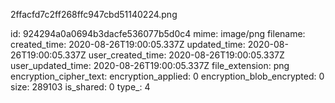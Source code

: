2ffacfd7c2ff268ffc947cbd51140224.png

id: 924294a0a0694b3dacfe536077b5d0c4
mime: image/png
filename: 
created_time: 2020-08-26T19:00:05.337Z
updated_time: 2020-08-26T19:00:05.337Z
user_created_time: 2020-08-26T19:00:05.337Z
user_updated_time: 2020-08-26T19:00:05.337Z
file_extension: png
encryption_cipher_text: 
encryption_applied: 0
encryption_blob_encrypted: 0
size: 289103
is_shared: 0
type_: 4